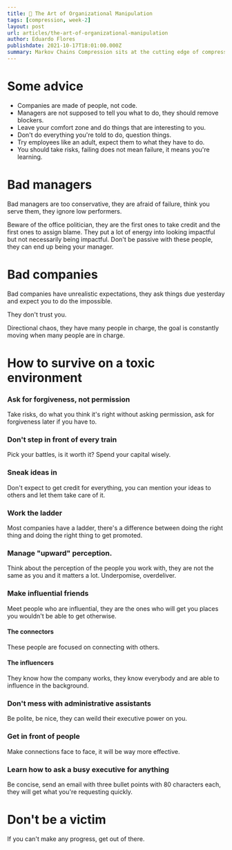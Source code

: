 ```yaml
---
title: 📅 The Art of Organizational Manipulation
tags: [compression, week-2]
layout: post
url: articles/the-art-of-organizational-manipulation
author: Eduardo Flores
publishdate: 2021-10-17T18:01:00.000Z
summary: Markov Chains Compression sits at the cutting edge of compression algorithms.
---
```


# Some advice

- Companies are made of people, not code.
- Managers are not supposed to tell you what to do, they should remove blockers.
- Leave your comfort zone and do things that are interesting to you.
- Don't do everything you're told to do, question things.
- Try employees like an adult, expect them to what they have to do.
- You should take risks, failing does not mean failure, it means you're learning.

# Bad managers

Bad managers are too conservative, they are afraid of failure, think you serve them, they ignore low performers.

Beware of the office politician, they are the first ones to take credit and the first ones to assign blame. They put a lot of energy into looking impactful but not necessarily being impactful. Don't be passive with these people, they can end up being your manager.

# Bad companies

Bad companies have unrealistic expectations, they ask things due yesterday and expect you to do the impossible.

They don't trust you.

Directional chaos, they have many people in charge, the goal is constantly moving when many people are in charge.

# How to survive on a toxic environment

### Ask for forgiveness, not permission

Take risks, do what you think it's right without asking permission, ask for forgiveness later if you have to.

### Don't step in front of every train

Pick your battles, is it worth it? Spend your capital wisely.

### Sneak ideas in

Don't expect to get credit for everything, you can mention your ideas to others and let them take care of it.

### Work the ladder

Most companies have a ladder, there's a difference between doing the right thing and doing the right thing to get promoted.

### Manage "upward" perception.

Think about the perception of the people you work with, they are not the same as you and it matters a lot. Underpomise, overdeliver.

### Make influential friends

Meet people who are influential, they are the ones who will get you places you wouldn't be able to get otherwise.

#### The connectors

These people are focused on connecting with others.

#### The influencers

They know how the company works, they know everybody and are able to influence in the background.

### Don't mess with administrative assistants

Be polite, be nice, they can weild their executive power on you.

### Get in front of people

Make connections face to face, it will be way more effective.

### Learn how to ask a busy executive for anything

Be concise, send an email with three bullet points with 80 characters each, they will get what you're requesting quickly.

# Don't be a victim

If you can't make any progress, get out of there.
